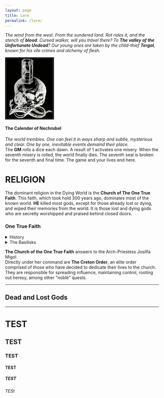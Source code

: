 ```yaml
---
layout: page
title: Lore
permalink: /lore/
---
```


*The wind from the west. From the sundered land. Rot rides it, and the stench of **blood**. Cursed walker, will you travel there? To **The valley of the Unfortunate Undead**? Our young ones are taken by the child-thief **Tergol**, known for his vile crimes and alchemy of flesh.*

<img align="top" width=150px border=5px src="/images/calender.png">

#### The Calender of Nechrubel
*The world trembles. One can feel it in ways sharp and subtle, mysterious and clear. One by one, inevitable events demaind their place.*<br>
The **GM** rolls a dice each dawn. A result of 1 activates one misery. When the seventh misery is rolled, the world finally dies. The seventh seal is broken for the seventh and final time. The game and your lives end here.

# RELIGION

The dominant religion in the Dying World is the **Church of The One True Faith**. This faith, which took hold 300 years ago, dominates most of the known world. **HE** killed most gods, except for those already lost or dying, and wiped their memories from the world. It is those lost and dying gods who are secretly worshipped and praised behind closed doors.

### One True Faith

<details border=1px markdown=1><summary>History</summary>
In the year 565 **Anuk Schleger**, a monk of the Creton Order, encountered the basilisk **Verhu** and set down his whispered prophecies. These lost texts became known as the *Nameless Scriptures*. 300 years later, while working on a new cathedral, *The Two-Headed Basilisks*, an orthodox branch of the Creton Order uncovered Schleger's tomb and with it the Scriptures. Since then all events described within have come to pass. The prophecies are absolutely, factually true and have, thus, supplanted all other Scripture.

---
</details>

<details markdown=1><summary>The Basilisks</summary>
<ins>The Basilisks</ins> are two and two-headed. Hundreds of years ago **SHE** crawled out of Bergen Chrypt and eventually spawned **HE**. The four heads have argued ever since <br>

**SHE** [*First of the Basilisks*]
  - Lusi - Head of denial
  - Arkh - Head of Deception, claims to be the first prophet of truths now prostituted by Verhu
 
**HE** [*The piles of gold-gift riches from Verhu's faithful teeter and slide, so tall are they*]
  - Gorgh - Bitter, rank with envy
  - <ins>Verhu</ins> - Damned Truth, whisperer of the prophecy

It is Verhu who prophesized the seven miseries and the inevitable end of the world. It is his words which were transcribed and then formed into the Nechrubel Calender

---
</details>

**The Church of the One True Faith** answers to the Arch-Priestess Josilfa Migol.<br>
Directly under her command are **The Creton Order**, an elite order comprised of those who have decided to dedicate their lives to the church. They are responsible for spreading influence, maintaining control, rooting out heresy, among other "noble" quests.

---

## Dead and Lost Gods

---

 

# TEST
## TEST
### TEST
#### TEST
##### TEST
###### TESt


